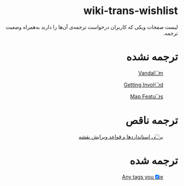 <div dir=rtl>

# wiki-trans-wishlist
 لیست صفحات ویکی که کاربران درخواست ترجمه‌ی آن‌ها را دارند به‌همراه وضعیت ترجمه.
 
# ترجمه نشده
- [ ] [Vandalism](https://wiki.openstreetmap.org/wiki/Vandalism)
- [ ] [Getting Involved](https://wiki.openstreetmap.org/wiki/Getting_Involved)
- [ ] [Map Features](https://wiki.openstreetmap.org/wiki/Map_Features)


# ترجمه ناقص
- [ ] [برخی استانداردها و قواعد ویرایش نقشه](https://wiki.openstreetmap.org/wiki/Fa:Editing_Standards_and_Conventions) 


# ترجمه شده
- [x] [Any tags you like](https://wiki.openstreetmap.org/wiki/Fa:Any_tags_you_like)
